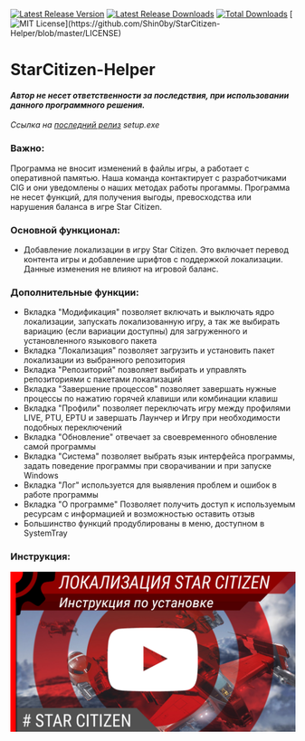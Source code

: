 [![Latest Release Version](https://img.shields.io/github/release/Shin0by/StarCitizen-Helper?sort=date)](https://github.com/Shin0by/StarCitizen-Helper/releases/latest)
[![Latest Release Downloads](https://img.shields.io/github/downloads/Shin0by/StarCitizen-Helper/latest/total)](https://github.com/Shin0by/StarCitizen-Helper/releases/latest)
[![Total Downloads](https://img.shields.io/github/downloads/Shin0by/StarCitizen-Helper/total.svg)](https://github.com/Shin0by/StarCitizen-Helper/releases)
[![MIT License](https://img.shields.io/apm/l/atomic-design-ui.svg?)](https://github.com/Shin0by/StarCitizen-Helper/blob/master/LICENSE)

# StarCitizen-Helper

#### *Автор не несет ответственности за последствия, при использовании данного программного решения.*
*Ссылка на [последний релиз](https://github.com/Shin0by/StarCitizen-Helper/releases/latest) setup.exe*

### Важно:
Программа не вносит изменений в файлы игры, а работает с оперативной памятью. Наша команда контактирует с разработчиками CIG и они уведомлены о наших методах работы прогаммы.
Программа не несет функций, для получения выгоды, превосходства или нарушения баланса в игре Star Citizen.

### Основной функционал:
  * Добавление локализации в игру Star Citizen. Это включает перевод контента игры и добавление шрифтов с поддержкой локализации. Данные изменения не влияют на игровой баланс.

### Дополнительные функции:
  * Вкладка "Модификация" позволяет включать и выключать ядро локализации, запускать локализованную игру, а так же выбирать вариацию (если вариации доступны) для загруженного и установленного языкового пакета
  * Вкладка "Локализация" позволяет загрузить и установить пакет локализации из выбранного репозитория
  * Вкладка "Репозиторий" позволяет выбирать и управлять репозиториями с пакетами локализаций
  * Вкладка "Завершение процессов" позволяет завершать нужные процессы по нажатию горячей клавиши или комбинации клавиш
  * Вкладка "Профили" позволяет переключать игру между профилями LIVE, PTU, EPTU и завершать Лаунчер и Игру при необходимости подобных переключений
  * Вкладка "Обновление" отвечает за своевременного обновление самой программы
  * Вкладка "Система" позволяет выбрать язык интерфейса программы, задать поведение программы при сворачивании и при запуске Windows
  * Вкладка "Лог" используется для выявления проблем и ошибок в работе программы
  * Вкладка "О программе" Позволяет получить доступ к используемым ресурсам с информацией и возможностью оставить отзыв
  * Большинство функций продублированы в меню, доступном в SystemTray

### Инструкция:
[![IMAGE ALT TEXT](https://github.com/Shin0by/StarCitizen-Helper/blob/master/install/cache/instruction_prev.jpg)](https://www.youtube.com/watch?v=gvFzKGFU2gQ"Инструкций")


